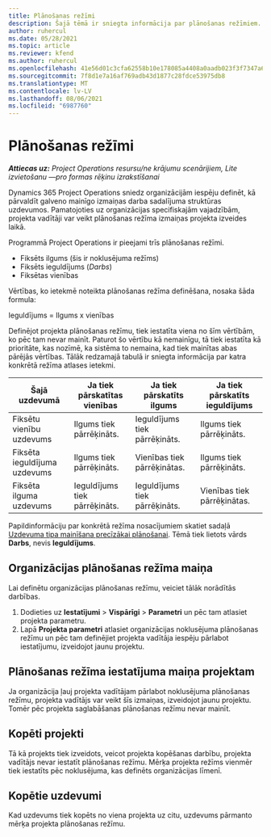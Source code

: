 ```yaml
---
title: Plānošanas režīmi
description: Šajā tēmā ir sniegta informācija par plānošanas režīmiem.
author: ruhercul
ms.date: 05/28/2021
ms.topic: article
ms.reviewer: kfend
ms.author: ruhercul
ms.openlocfilehash: 41e56d01c3cfa62558b10e178085a4408a0aadb023f3f7347a61d121f542bb08
ms.sourcegitcommit: 7f8d1e7a16af769adb43d1877c28fdce53975db8
ms.translationtype: MT
ms.contentlocale: lv-LV
ms.lasthandoff: 08/06/2021
ms.locfileid: "6987760"
---
```

# <a name="scheduling-modes"></a>Plānošanas režīmi

_**Attiecas uz:** Project Operations resursu/ne krājumu scenārijiem, Lite izvietošanu —pro formas rēķinu izrakstīšanai_


Dynamics 365 Project Operations sniedz organizācijām iespēju definēt, kā pārvaldīt galveno mainīgo izmaiņas darba sadalījuma struktūras uzdevumos. Pamatojoties uz organizācijas specifiskajām vajadzībām, projekta vadītāji var veikt plānošanas režīma izmaiņas projekta izveides laikā.

Programmā Project Operations ir pieejami trīs plānošanas režīmi.

  - Fiksēts ilgums (šis ir noklusējuma režīms)
  - Fiksēts ieguldījums (*Darbs*)
  - Fiksētas vienības

Vērtības, ko ietekmē noteikta plānošanas režīma definēšana, nosaka šāda formula:

  Ieguldījums = Ilgums x vienības

Definējot projekta plānošanas režīmu, tiek iestatīta viena no šīm vērtībām, ko pēc tam nevar mainīt. Paturot šo vērtību kā nemainīgu, tā tiek iestatīta kā prioritāte, kas nozīmē, ka sistēma to nemaina, kad tiek mainītas abas pārējās vērtības. Tālāk redzamajā tabulā ir sniegta informācija par katra konkrētā režīma atlases ietekmi.

| **Šajā uzdevumā**             | **Ja tiek pārskatītas vienības**   | **Ja tiek pārskatīts ilgums** | **Ja tiek pārskatīts ieguldījums**  |
|----------------------|---------------------------|----------------------------|---------------------------|
| Fiksētu vienību uzdevums     | Ilgums tiek pārrēķināts. | Ieguldījums tiek pārrēķināts.    | Ilgums tiek pārrēķināts. |
| Fiksēta ieguldījuma uzdevums    | Ilgums tiek pārrēķināts. | Vienības tiek pārrēķinātas.    | Ilgums tiek pārrēķināts. |
| Fiksēta ilguma uzdevums  | Ieguldījums tiek pārrēķināts.   | Ieguldījums tiek pārrēķināts.    | Vienības tiek pārrēķinātas.   |

Papildinformāciju par konkrētā režīma nosacījumiem skatiet sadaļā [Uzdevuma tipa mainīšana precīzākai plānošanai](https://support.microsoft.com/en-us/office/change-the-task-type-for-more-accurate-scheduling-b0b969ad-45bc-4e9e-8967-435587548a72). Tēmā tiek lietots vārds **Darbs**, nevis **Ieguldījums**.

## <a name="change-the-organizations-scheduling-mode"></a>Organizācijas plānošanas režīma maiņa

Lai definētu organizācijas plānošanas režīmu, veiciet tālāk norādītās darbības.

1. Dodieties uz **Iestatījumi** \> **Vispārīgi** \> **Parametri** un pēc tam atlasiet projekta parametru. 
2. Lapā **Projekta parametri** atlasiet organizācijas noklusējuma plānošanas režīmu un pēc tam definējiet projekta vadītāja iespēju pārlabot iestatījumu, izveidojot jaunu projektu.

## <a name="change-the-scheduling-mode-setting-on-a-project"></a>Plānošanas režīma iestatījuma maiņa projektam

Ja organizācija ļauj projekta vadītājam pārlabot noklusējuma plānošanas režīmu, projekta vadītājs var veikt šīs izmaiņas, izveidojot jaunu projektu. Tomēr pēc projekta saglabāšanas plānošanas režīmu nevar mainīt.

## <a name="copied-projects"></a>Kopēti projekti

Tā kā projekts tiek izveidots, veicot projekta kopēšanas darbību, projekta vadītājs nevar iestatīt plānošanas režīmu. Mērķa projekta režīms vienmēr tiek iestatīts pēc noklusējuma, kas definēts organizācijas līmenī.

## <a name="copied-tasks"></a>Kopētie uzdevumi

Kad uzdevums tiek kopēts no viena projekta uz citu, uzdevums pārmanto mērķa projekta plānošanas režīmu.
